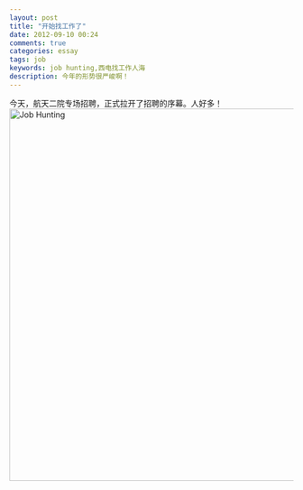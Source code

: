 ```yaml
---
layout: post
title: "开始找工作了"
date: 2012-09-10 00:24
comments: true
categories: essay
tags: job
keywords: job hunting,西电找工作人海
description: 今年的形势很严峻啊！
---
```

今天，航天二院专场招聘，正式拉开了招聘的序幕。人好多！    
<img src="http://upload.tinyxd.me/2012/09/job.JPG"  alt="Job Hunting" width="970" height="660">   




